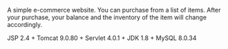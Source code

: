 A simple e-commerce website. You can purchase from a list of items. After your purchase, 
your balance and the inventory of the item will change accordingly. 

JSP 2.4 + Tomcat 9.0.80 + Servlet 4.0.1 + JDK 1.8 + MySQL 8.0.34